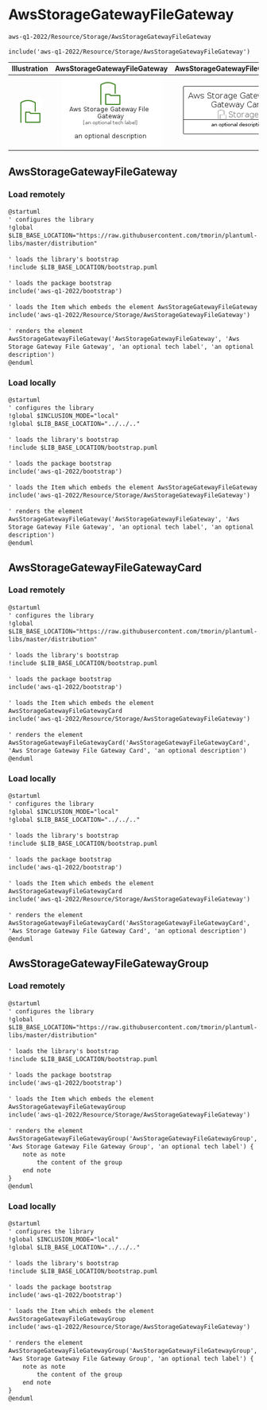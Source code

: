 # AwsStorageGatewayFileGateway


```text
aws-q1-2022/Resource/Storage/AwsStorageGatewayFileGateway
```

```text
include('aws-q1-2022/Resource/Storage/AwsStorageGatewayFileGateway')
```



| Illustration | AwsStorageGatewayFileGateway | AwsStorageGatewayFileGatewayCard | AwsStorageGatewayFileGatewayGroup |
| :---: | :---: | :---: | :---: |
| ![illustration for Illustration](../../../aws-q1-2022/Resource/Storage/AwsStorageGatewayFileGateway.png) | ![illustration for AwsStorageGatewayFileGateway](../../../aws-q1-2022/Resource/Storage/AwsStorageGatewayFileGateway.Local.png) | ![illustration for AwsStorageGatewayFileGatewayCard](../../../aws-q1-2022/Resource/Storage/AwsStorageGatewayFileGatewayCard.Local.png) | ![illustration for AwsStorageGatewayFileGatewayGroup](../../../aws-q1-2022/Resource/Storage/AwsStorageGatewayFileGatewayGroup.Local.png) |




## AwsStorageGatewayFileGateway

### Load remotely
```plantuml
@startuml
' configures the library
!global $LIB_BASE_LOCATION="https://raw.githubusercontent.com/tmorin/plantuml-libs/master/distribution"

' loads the library's bootstrap
!include $LIB_BASE_LOCATION/bootstrap.puml

' loads the package bootstrap
include('aws-q1-2022/bootstrap')

' loads the Item which embeds the element AwsStorageGatewayFileGateway
include('aws-q1-2022/Resource/Storage/AwsStorageGatewayFileGateway')

' renders the element
AwsStorageGatewayFileGateway('AwsStorageGatewayFileGateway', 'Aws Storage Gateway File Gateway', 'an optional tech label', 'an optional description')
@enduml
```

### Load locally
```plantuml
@startuml
' configures the library
!global $INCLUSION_MODE="local"
!global $LIB_BASE_LOCATION="../../.."

' loads the library's bootstrap
!include $LIB_BASE_LOCATION/bootstrap.puml

' loads the package bootstrap
include('aws-q1-2022/bootstrap')

' loads the Item which embeds the element AwsStorageGatewayFileGateway
include('aws-q1-2022/Resource/Storage/AwsStorageGatewayFileGateway')

' renders the element
AwsStorageGatewayFileGateway('AwsStorageGatewayFileGateway', 'Aws Storage Gateway File Gateway', 'an optional tech label', 'an optional description')
@enduml
```

## AwsStorageGatewayFileGatewayCard

### Load remotely
```plantuml
@startuml
' configures the library
!global $LIB_BASE_LOCATION="https://raw.githubusercontent.com/tmorin/plantuml-libs/master/distribution"

' loads the library's bootstrap
!include $LIB_BASE_LOCATION/bootstrap.puml

' loads the package bootstrap
include('aws-q1-2022/bootstrap')

' loads the Item which embeds the element AwsStorageGatewayFileGatewayCard
include('aws-q1-2022/Resource/Storage/AwsStorageGatewayFileGateway')

' renders the element
AwsStorageGatewayFileGatewayCard('AwsStorageGatewayFileGatewayCard', 'Aws Storage Gateway File Gateway Card', 'an optional description')
@enduml
```

### Load locally
```plantuml
@startuml
' configures the library
!global $INCLUSION_MODE="local"
!global $LIB_BASE_LOCATION="../../.."

' loads the library's bootstrap
!include $LIB_BASE_LOCATION/bootstrap.puml

' loads the package bootstrap
include('aws-q1-2022/bootstrap')

' loads the Item which embeds the element AwsStorageGatewayFileGatewayCard
include('aws-q1-2022/Resource/Storage/AwsStorageGatewayFileGateway')

' renders the element
AwsStorageGatewayFileGatewayCard('AwsStorageGatewayFileGatewayCard', 'Aws Storage Gateway File Gateway Card', 'an optional description')
@enduml
```

## AwsStorageGatewayFileGatewayGroup

### Load remotely
```plantuml
@startuml
' configures the library
!global $LIB_BASE_LOCATION="https://raw.githubusercontent.com/tmorin/plantuml-libs/master/distribution"

' loads the library's bootstrap
!include $LIB_BASE_LOCATION/bootstrap.puml

' loads the package bootstrap
include('aws-q1-2022/bootstrap')

' loads the Item which embeds the element AwsStorageGatewayFileGatewayGroup
include('aws-q1-2022/Resource/Storage/AwsStorageGatewayFileGateway')

' renders the element
AwsStorageGatewayFileGatewayGroup('AwsStorageGatewayFileGatewayGroup', 'Aws Storage Gateway File Gateway Group', 'an optional tech label') {
    note as note
        the content of the group
    end note
}
@enduml
```

### Load locally
```plantuml
@startuml
' configures the library
!global $INCLUSION_MODE="local"
!global $LIB_BASE_LOCATION="../../.."

' loads the library's bootstrap
!include $LIB_BASE_LOCATION/bootstrap.puml

' loads the package bootstrap
include('aws-q1-2022/bootstrap')

' loads the Item which embeds the element AwsStorageGatewayFileGatewayGroup
include('aws-q1-2022/Resource/Storage/AwsStorageGatewayFileGateway')

' renders the element
AwsStorageGatewayFileGatewayGroup('AwsStorageGatewayFileGatewayGroup', 'Aws Storage Gateway File Gateway Group', 'an optional tech label') {
    note as note
        the content of the group
    end note
}
@enduml
```

